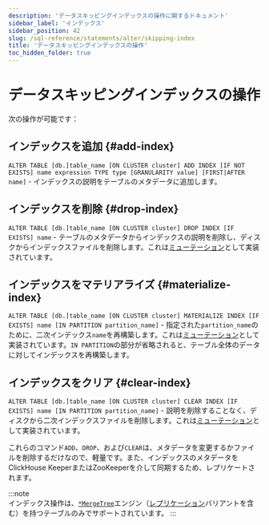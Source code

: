 ```yaml
---
description: 'データスキッピングインデックスの操作に関するドキュメント'
sidebar_label: 'インデックス'
sidebar_position: 42
slug: /sql-reference/statements/alter/skipping-index
title: 'データスキッピングインデックスの操作'
toc_hidden_folder: true
---
```



# データスキッピングインデックスの操作

次の操作が可能です：

## インデックスを追加 {#add-index}

`ALTER TABLE [db.]table_name [ON CLUSTER cluster] ADD INDEX [IF NOT EXISTS] name expression TYPE type [GRANULARITY value] [FIRST|AFTER name]` - インデックスの説明をテーブルのメタデータに追加します。

## インデックスを削除 {#drop-index}

`ALTER TABLE [db.]table_name [ON CLUSTER cluster] DROP INDEX [IF EXISTS] name` - テーブルのメタデータからインデックスの説明を削除し、ディスクからインデックスファイルを削除します。これは[ミューテーション](/sql-reference/statements/alter/index.md#mutations)として実装されています。

## インデックスをマテリアライズ {#materialize-index}

`ALTER TABLE [db.]table_name [ON CLUSTER cluster] MATERIALIZE INDEX [IF EXISTS] name [IN PARTITION partition_name]` - 指定された`partition_name`のために、二次インデックス`name`を再構築します。これは[ミューテーション](/sql-reference/statements/alter/index.md#mutations)として実装されています。`IN PARTITION`の部分が省略されると、テーブル全体のデータに対してインデックスを再構築します。

## インデックスをクリア {#clear-index}

`ALTER TABLE [db.]table_name [ON CLUSTER cluster] CLEAR INDEX [IF EXISTS] name [IN PARTITION partition_name]` - 説明を削除することなく、ディスクから二次インデックスファイルを削除します。これは[ミューテーション](/sql-reference/statements/alter/index.md#mutations)として実装されています。

これらのコマンド`ADD`、`DROP`、および`CLEAR`は、メタデータを変更するかファイルを削除するだけなので、軽量です。また、インデックスのメタデータをClickHouse KeeperまたはZooKeeperを介して同期するため、レプリケートされます。

:::note    
インデックス操作は、[`*MergeTree`](/engines/table-engines/mergetree-family/mergetree.md)エンジン（[レプリケーション](/engines/table-engines/mergetree-family/replication.md)バリアントを含む）を持つテーブルのみでサポートされています。
:::
